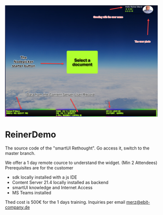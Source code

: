 ![Display](https://github.com/ReinerMerz/reinerdemo/raw/master/stage1%20overview.png)
# ReinerDemo
The source code of the "smartUI Rethought".
Go access it, switch to the master branch.

We offer a 1 day remote cource to understand the widget. (Min 2 Attendees)
Prerequisites are for the customer
- sdk locally installed with a js IDE
- Content Server 21.4 locally installed as backend
- smartUI knowledge and Internet Access
- MS Teams installed

Thed cost is 500€ for the 1 days training.
Inquiries per email merz@ebit-company.de
